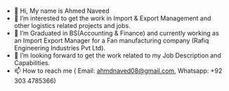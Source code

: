 - 👋 Hi, My name is Ahmed Naveed
- 👀 I’m interested to get the work in Import & Export Management and other logistics related projects and jobs.
- 🌱 I’m Graduated in BS(Accounting & Finance) and currently working as an Import Export Manager for a Fan manufacturing company (Rafiq Engineering Industries Pvt Ltd). 
- 💞️ I’m looking forward to get the work related to my Job Description and Capabilities.  
- 📫 How to reach me ( Email: ahmdnaved08@gmail.com, Whatsapp: +92 303 4785366)

<!---
ahmdnaved08/ahmdnaved08 is a ✨ special ✨ repository because its `README.md` (this file) appears on your GitHub profile.
You can click the Preview link to take a look at your changes.
--->
